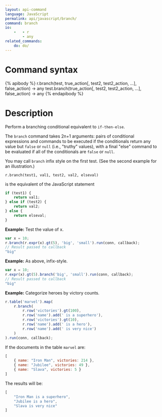 ```yaml
---
layout: api-command
language: JavaScript
permalink: api/javascript/branch/
command: branch
io:
    -   - r
        - any
related_commands:
    do: do/
---
```


# Command syntax #

{% apibody %}
r.branch(test, true_action[, test2, test2_action, ...], false_action) &rarr; any
test.branch(true_action[, test2, test2_action, ...], false_action) &rarr; any
{% endapibody %}

# Description #

Perform a branching conditional equivalent to `if-then-else`.

The `branch` command takes 2n+1 arguments: pairs of conditional expressions and commands to be executed if the conditionals return any value but `false` or `null` (i.e., "truthy" values), with a final "else" command to be evaluated if all of the conditionals are `false` or `null`.

<!-- break -->

You may call `branch` infix style on the first test. (See the second example for an illustration.)

```
r.branch(test1, val1, test2, val2, elseval)
```

is the equivalent of the JavaScript statement

```js
if (test1) {
    return val1;
} else if (test2) {
    return val2;
} else {
    return elseval;
}
```

__Example:__ Test the value of x.

```js
var x = 10;
r.branch(r.expr(x).gt(5), 'big', 'small').run(conn, callback);
// Result passed to callback
"big"
```

__Example:__ As above, infix-style.

```js
var x = 10;
r.expr(x).gt(5).branch('big', 'small').run(conn, callback);
// Result passed to callback
"big"
```

__Example:__ Categorize heroes by victory counts.

```js
r.table('marvel').map(
    r.branch(
        r.row('victories').gt(100),
        r.row('name').add(' is a superhero'),
        r.row('victories').gt(10),
        r.row('name').add(' is a hero'),
        r.row('name').add(' is very nice')
    )
).run(conn, callback);
```

If the documents in the table `marvel` are:

```js
[
    { name: "Iron Man", victories: 214 },
    { name: "Jubilee", victories: 49 },
    { name: "Slava", victories: 5 }
]
```

The results will be:

```js
[
    "Iron Man is a superhero",
    "Jubilee is a hero",
    "Slava is very nice"
]
```

